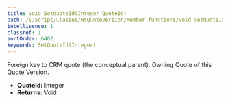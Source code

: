 ```yaml
---
title: Void SetQuoteId(Integer QuoteId)
path: /EJScript/Classes/NSQuoteVersion/Member functions/Void SetQuoteId(Integer p_0)
intellisense: 1
classref: 1
sortOrder: 6402
keywords: SetQuoteId(Integer)
---
```



Foreign key to CRM quote (the conceptual parent). Owning Quote of this Quote Version.



* **QuoteId:** Integer
* **Returns:** Void


